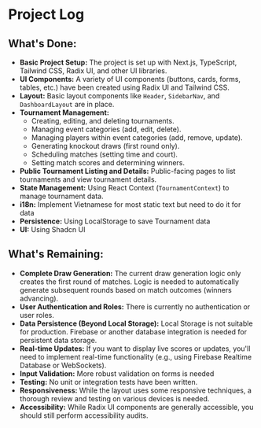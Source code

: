 # Project Log

## What's Done:

*   **Basic Project Setup:** The project is set up with Next.js, TypeScript, Tailwind CSS, Radix UI, and other UI libraries.
*   **UI Components:** A variety of UI components (buttons, cards, forms, tables, etc.) have been created using Radix UI and Tailwind CSS.
*   **Layout:** Basic layout components like `Header`, `SidebarNav`, and `DashboardLayout` are in place.
*   **Tournament Management:**
    *   Creating, editing, and deleting tournaments.
    *   Managing event categories (add, edit, delete).
    *   Managing players within event categories (add, remove, update).
    *   Generating knockout draws (first round only).
    *   Scheduling matches (setting time and court).
    *   Setting match scores and determining winners.
*   **Public Tournament Listing and Details:** Public-facing pages to list tournaments and view tournament details.
*   **State Management:** Using React Context (`TournamentContext`) to manage tournament data.
*   **i18n:** Implement Vietnamese for most static text but need to do it for data
*   **Persistence:** Using LocalStorage to save Tournament data
*   **UI:** Using Shadcn UI

## What's Remaining:

*   **Complete Draw Generation:** The current draw generation logic only creates the first round of matches. Logic is needed to automatically generate subsequent rounds based on match outcomes (winners advancing).
*   **User Authentication and Roles:** There is currently no authentication or user roles.
*   **Data Persistence (Beyond Local Storage):** Local Storage is not suitable for production. Firebase or another database integration is needed for persistent data storage.
*   **Real-time Updates:** If you want to display live scores or updates, you'll need to implement real-time functionality (e.g., using Firebase Realtime Database or WebSockets).
*   **Input Validation:** More robust validation on forms is needed
*   **Testing:** No unit or integration tests have been written.
*   **Responsiveness:** While the layout uses some responsive techniques, a thorough review and testing on various devices is needed.
*   **Accessibility:** While Radix UI components are generally accessible, you should still perform accessibility audits.